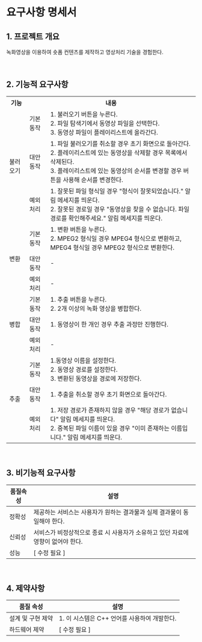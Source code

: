 # 요구사항 명세서
## 1. 프로젝트 개요
녹화영상을 이용하여 숏폼 컨텐츠를 제작하고 영상처리 기술을 경험한다.



<br>



## 2. 기능적 요구사항
<table>
<th> 기능</th>
<th colspan="2"> 내용</th>
<tr>
<td rowspan="3"> 불러오기 </td>
<td> 기본동작</td>
<td> 1. 불러오기 버튼을 누른다. <br> 2. 파일 탐색기에서 동영상 파일을 선택한다. <br> 3. 동영상 파일이 플레이리스트에 올라간다. </td>
</tr>
<tr>
<td> 대안 동작</td>
<td> 1. 파일 불러오기를 취소할 경우 초기 화면으로 돌아간다. <br> 2. 플레이리스트에 있는 동영상을 삭제할 경우 목록에서 삭제된다. <br> 3. 플레이리스트에 있는 동영상의 순서를 변경할 경우 버튼을 사용해 순서를 변경한다. </td>
</tr>
<tr>
<td> 예외 처리</td>
<td> 1. 잘못된 파일 형식일 경우 "형식이 잘못되었습니다." 알림 메세지를 띄운다. 
<br>2. 잘못된 경로일 경우 "동영상을 찾을 수 없습니다. 파일 경로를 확인해주세요." 알림 메세지를 띄운다.
</tr>
<td rowspan="3"> 변환 </td>
<td> 기본 동작</td>
<td> 1. 변환 버튼을 누른다.
<br> 2. MPEG2 형식일 경우 MPEG4 형식으로 변환하고, MPEG4 형식일 경우 MPEG2 형식으로 변환한다. </td>
<tr>
<td> 대안 동작</td>
<td> - </td>
</tr>
<tr>
<td> 예외 처리</td>
<td> - </td>
</tr>
<td rowspan="3"> 병합 </td>
<td> 기본동작</td>
<td> 1. 추출 버튼을 누른다.
<br>2. 2개 이상의 녹화 영상을 병합한다. </td>
<tr>
<td> 대안 동작</td>
<td> 1. 동영상이 한 개인 경우 추출 과정만 진행한다. </td>
</tr>
<tr>
<td> 예외 처리</td>
<td> - </td>
</tr>
<td rowspan="3"> 추출 </td>
<td> 기본동작</td>
<td> 1.동영상 이름을 설정한다. <br> 2. 동영상 경로를 설정한다. <br> 3. 변환된 동영상을 경로에 저장한다.</td>
<tr>
<td> 대안 동작</td>
<td> 1. 추출을 취소할 경우 초기 화면으로 돌아간다. </td>
</tr>
<tr>
<td> 예외 처리</td>
<td> 1. 저장 경로가 존재하지 않을 경우 "해당 경로가 없습니다" 알림 메세지를 띄운다.
<br> 2. 중복된 파일 이름이 있을 경우 "이미 존재하는 이름입니다." 알림 메세지를 띄운다. </td>





</tr>



</table>




<br>



## 3. 비기능적 요구사항
| 품질속성 |설명 |
|--|--|
| 정확성 | 제공하는 서비스는 사용자가 원하는 결과물과 실제 결과물이 동일해야 한다. |
|신뢰성| 서비스가 비정상적으로 종료 시 사용자가 소유하고 있던 자료에 영향이 없어야 한다.|
|성능| [ 수정 필요 ]|

<br>

## 4. 제약사항
|품질 속성|설명|
|--|--|
|설계 및 구현 제약|1. 이 시스템은 C++ 언어를 사용하여 개발한다.  |
|하드웨어 제약 |[ 수정 필요 ]|

